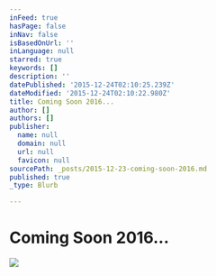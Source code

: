 ```yaml
---
inFeed: true
hasPage: false
inNav: false
isBasedOnUrl: ''
inLanguage: null
starred: true
keywords: []
description: ''
datePublished: '2015-12-24T02:10:25.239Z'
dateModified: '2015-12-24T02:10:22.980Z'
title: Coming Soon 2016...
author: []
authors: []
publisher:
  name: null
  domain: null
  url: null
  favicon: null
sourcePath: _posts/2015-12-23-coming-soon-2016.md
published: true
_type: Blurb

---
```

# Coming Soon 2016...
![](https://the-grid-user-content.s3-us-west-2.amazonaws.com/48000e11-0adf-4b82-ac2e-02bb1e40de10.png)
